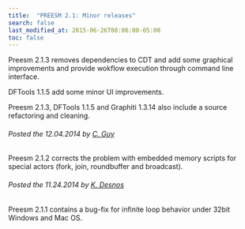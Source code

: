 ```yaml
---
title:  "PREESM 2.1: Minor releases"
search: false
last_modified_at: 2015-06-26T08:06:00-05:00
toc: false
---
```


Preesm 2.1.3 removes dependencies to CDT and add some graphical improvements and provide wokflow execution through command line interface.

DFTools 1.1.5 add some minor UI improvements.

Preesm 2.1.3, DFTools 1.1.5 and Graphiti 1.3.14 also include a source refactoring and cleaning.

###### Posted the 12.04.2014 by [C. Guy](mailto:clement.guy@insa-rennes.fr)

Preesm 2.1.2 corrects the problem with embedded memory scripts for special actors (fork, join, roundbuffer and broadcast).

###### Posted the 11.24.2014 by [K. Desnos](mailto:kdesnos@insa-rennes.fr)

Preesm 2.1.1 contains a bug-fix for infinite loop behavior under 32bit Windows and Mac OS.
